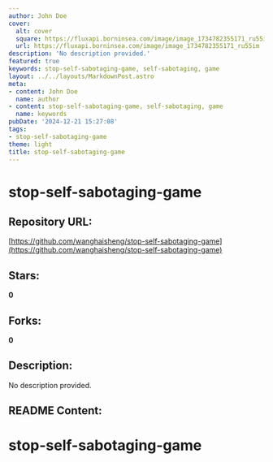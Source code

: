 ```yaml
---
author: John Doe
cover:
  alt: cover
  square: https://fluxapi.borninsea.com/image/image_1734782355171_ru55im
  url: https://fluxapi.borninsea.com/image/image_1734782355171_ru55im
description: 'No description provided.'
featured: true
keywords: stop-self-sabotaging-game, self-sabotaging, game
layout: ../../layouts/MarkdownPost.astro
meta:
- content: John Doe
  name: author
- content: stop-self-sabotaging-game, self-sabotaging, game
  name: keywords
pubDate: '2024-12-21 15:27:08'
tags:
- stop-self-sabotaging-game
theme: light
title: stop-self-sabotaging-game
---
```


# stop-self-sabotaging-game

## Repository URL: 
[https://github.com/wanghaisheng/stop-self-sabotaging-game](https://github.com/wanghaisheng/stop-self-sabotaging-game)

## Stars: 
**0**

## Forks: 
**0**

## Description: 
No description provided.

## README Content: 
# stop-self-sabotaging-game
